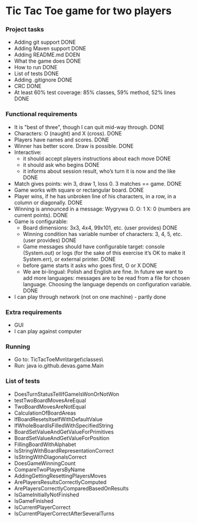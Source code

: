 # Tic Tac Toe game for two players

### Project tasks
- Adding git support DONE
- Adding Maven support DONE
- Adding README.md DOEN
- What the game does DONE
- How to run DONE
- List of tests DONE
- Adding .gitignore DONE
- CRC DONE
- At least 60% test coverage: 85% classes, 59% method, 52% lines DONE

### Functional requirements
- It is "best of three", though I can quit mid-way through. DONE
- Characters: O (naught) and X (cross). DONE
- Players have names and scores. DONE
- Winner has better score. Draw is possible. DONE
- Interactive:
    - it should accept players instructions about each move DONE
    - it should ask who begins DONE
    - it informs about session result, who’s turn it is now and the like DONE
- Match gives points: win 3, draw 1, loss 0. 3 matches == game. DONE
- Game works with square or rectangular board. DONE
- Player wins, if he has unbroken line of his characters, in a row, in a column or diagonally. DONE
- Winning is announced in a message: Wygrywa O. O: 1 X: 0 (numbers are current points). DONE
- Game is configurable:
    - Board dimensions: 3x3, 4x4, 99x101, etc. (user provides) DONE
    - Winning condition has variable number of characters: 3, 4, 5, etc. (user provides) DONE
    - Game messages should have configurable target: console (System.out) or logs (for the sake of this exercise it’s OK to make it System.err), or external printer. DONE
    - before game starts it asks who goes first, O or X DONE
    - We are bi-lingual: Polish and English are fine. In future we want to add more languages: messages are to be read from a file for chosen language. Choosing the language depends on configuration variable. DONE
- I can play through network (not on one machine) - partly done

### Extra requirements
- GUI
- I can play against computer

### Running
- Go to: TicTacToeMvn\target\classes\
- Run: java io.github.devas.game.Main

### List of tests
- DoesTurnStatusTellIfGameIsWonOrNotWon
- testTwoBoardMovesAreEqual
- TwoBoardMovesAreNotEqual
- CalculationOfBoardAreas
- IfBoardResetsItselfWithDefaultValue
- IfWholeBoardIsFilledWithSpecifiedString
- BoardSetValueAndGetValueForPrimitives
- BoardSetValueAndGetValueForPosition
- FillingBoardWithAlphabet
- IsStringWithBoardRepresentationCorrect
- IsStringWithDiagonalsCorrect
- DoesGameWinningCount
- CompareTwoPlayersByName
- AddingGettingResettingPlayersMoves
- ArePlayersResultsCorrectlyComputed
- ArePlayersCorrectlyComparedBasedOnResults
- IsGameInitiallyNotFinished
- IsGameFinished
- IsCurrentPlayerCorrect
- IsCurrentPlayerCorrectAfterSeveralTurns
